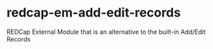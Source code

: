 # redcap-em-add-edit-records
REDCap External Module that is an alternative to the built-in Add/Edit Records
